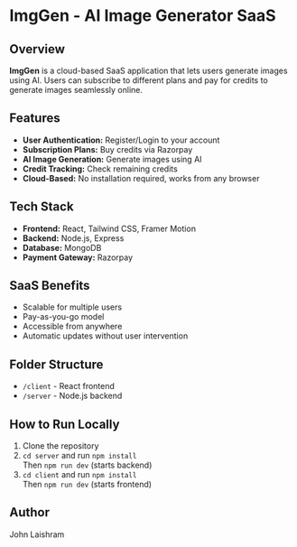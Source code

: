 # ImgGen - AI Image Generator SaaS

## Overview
**ImgGen** is a cloud-based SaaS application that lets users generate images using AI. Users can subscribe to different plans and pay for credits to generate images seamlessly online.

## Features
- **User Authentication:** Register/Login to your account
- **Subscription Plans:** Buy credits via Razorpay
- **AI Image Generation:** Generate images using AI
- **Credit Tracking:** Check remaining credits
- **Cloud-Based:** No installation required, works from any browser

## Tech Stack
- **Frontend:** React, Tailwind CSS, Framer Motion
- **Backend:** Node.js, Express
- **Database:** MongoDB
- **Payment Gateway:** Razorpay

## SaaS Benefits
- Scalable for multiple users
- Pay-as-you-go model
- Accessible from anywhere
- Automatic updates without user intervention

## Folder Structure
- `/client` - React frontend
- `/server` - Node.js backend

## How to Run Locally
1. Clone the repository
2. `cd server` and run `npm install`  
   Then `npm run dev` (starts backend)
3. `cd client` and run `npm install`  
   Then `npm run dev` (starts frontend)

## Author
John Laishram
